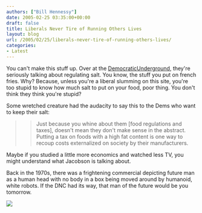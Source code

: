 ```yaml
---
authors: ["Bill Hennessy"]
date: 2005-02-25 03:35:00+00:00
draft: false
title: Liberals Never Tire of Running Others Lives
layout: blog
url: /2005/02/25/liberals-never-tire-of-running-others-lives/
categories:
- Latest
---
```


You can't make this stuff up. Over at the [DemocraticUnderground](https://www.democraticunderground.com/discuss/duboard.php?az=show_mesg&forum=102&topic_id=1263290&mesg_id=1263290), they're seriously talking about regulating salt. You know, the stuff you put on french fries. Why? Because, unless you're a liberal slumming on this site, you're too stupid to know how much salt to put on your food, poor thing. You don't think they think you're stupid?




Some wretched creature had the audacity to say this to the Dems who want to keep their salt:




> 

> 
> > 

>> 
>> Just because you whine about them [food regulations and taxes], doesn't mean they don't make sense in the abstract. Putting a tax on foods with a high fat content is one way to recoup costs externalized on society by their manufacturers.   
  
Maybe if you studied a little more economics and watched less TV, you might understand what Jacobson is talking about.
>> 
>> 
> 
> 




Back in the 1970s, there was a frightening commercial depicting future man as a human head with no body in a box being moved around by humanoid, white robots. If the DNC had its way, that man of the future would be you tomorrow. 




![](https://blog.billhennessy.com/aggbug.aspx?PostID=1230)

